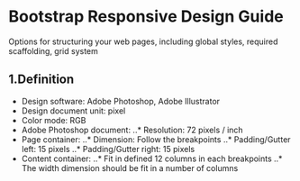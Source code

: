 # Bootstrap Responsive Design Guide
Options for structuring your web pages, including global styles, required scaffolding, grid system

## 1.Definition
* Design software: Adobe Photoshop, Adobe Illustrator 
* Design document unit: pixel
* Color mode: RGB
* Adobe Photoshop document:
..* Resolution: 72 pixels / inch
* Page container:
..* Dimension: Follow the breakpoints
..* Padding/Gutter left: 15 pixels
..* Padding/Gutter right: 15 pixels
* Content container:
..* Fit in defined 12 columns in each breakpoints
..* The width dimension should be fit in a number of columns
